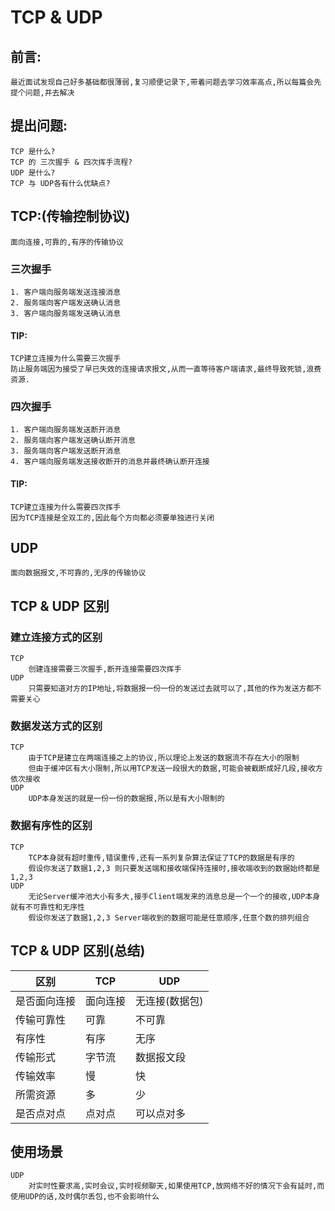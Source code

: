 # TCP & UDP

## 前言:

    最近面试发现自己好多基础都很薄弱,复习顺便记录下,带着问题去学习效率高点,所以每篇会先提个问题,并去解决

## 提出问题:

    TCP 是什么?
    TCP 的 三次握手 & 四次挥手流程?
    UDP 是什么?
    TCP 与 UDP各有什么优缺点?    


## TCP:(传输控制协议)

    面向连接,可靠的,有序的传输协议

### 三次握手

    1. 客户端向服务端发送连接消息
    2. 服务端向客户端发送确认消息
    3. 客户端向服务端发送确认消息

#### TIP:

    TCP建立连接为什么需要三次握手
    防止服务端因为接受了早已失效的连接请求报文,从而一直等待客户端请求,最终导致死锁,浪费资源.

### 四次握手

    1. 客户端向服务端发送断开消息
    2. 服务端向客户端发送确认断开消息
    3. 服务端向客户端发送断开消息
    4. 客户端向服务端发送接收断开的消息并最终确认断开连接

#### TIP:

    TCP建立连接为什么需要四次挥手
    因为TCP连接是全双工的,因此每个方向都必须要单独进行关闭

## UDP

    面向数据报文,不可靠的,无序的传输协议

## TCP & UDP 区别

### 建立连接方式的区别

    TCP 
        创建连接需要三次握手,断开连接需要四次挥手
    UDP 
        只需要知道对方的IP地址,将数据报一份一份的发送过去就可以了,其他的作为发送方都不需要关心

### 数据发送方式的区别

    TCP 
        由于TCP是建立在两端连接之上的协议,所以理论上发送的数据流不存在大小的限制
        但由于缓冲区有大小限制,所以用TCP发送一段很大的数据,可能会被截断成好几段,接收方依次接收
    UDP
        UDP本身发送的就是一份一份的数据报,所以是有大小限制的

### 数据有序性的区别

    TCP
        TCP本身就有超时重传,错误重传,还有一系列复杂算法保证了TCP的数据是有序的
        假设你发送了数据1,2,3 则只要发送端和接收端保持连接时,接收端收到的数据始终都是1,2,3
    UDP
        无论Server缓冲池大小有多大,接手Client端发来的消息总是一个一个的接收,UDP本身就有不可靠性和无序性
        假设你发送了数据1,2,3 Server端收到的数据可能是任意顺序,任意个数的排列组合


##  TCP & UDP 区别(总结)

|区别|TCP|UDP|
|---|---|---|
|是否面向连接|面向连接|无连接(数据包)|
|传输可靠性|可靠|不可靠|
|有序性|有序|无序|
|传输形式|字节流|数据报文段|
|传输效率|慢|快|
|所需资源|多|少|
|是否点对点|点对点|可以点对多|

## 使用场景

    UDP
        对实时性要求高,实时会议,实时视频聊天,如果使用TCP,放网络不好的情况下会有延时,而使用UDP的话,及时偶尔丢包,也不会影响什么
        